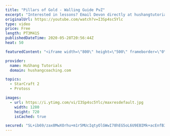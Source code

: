 ```yaml
---
title: "Pillars of Gold - Walling Guide PvZ"
excerpt: "Interested in lessons? Email Devon directly at hushangtutorials@outlook.com ------------------------------------------------------------------------------------------------------- Want to support HuShang Tutorials directly? Patreon is a website where you can contribute a monthly donation that will help"
originalUrl: https://youtube.com/watch?v=I3Sp4sc5Ylc
type: video
price: Free
length: PT3M41S
publishedDateTime: 2020-05-28T20:56:44Z
heat: 50

featuredContent: "<iframe width=\"800\" height=\"500\" frameborder=\"0\" src=\"https://www.youtube.com/embed/I3Sp4sc5Ylc\" allow=\"accelerometer; autoplay; encrypted-media; gyroscope; picture-in-picture\" allowfullscreen></iframe>"

provider:
  name: HuShang Tutorials
  domain: hushangcoaching.com

topics:
  - StarCraft 2
  - Protoss

images:
  - url: https://i.ytimg.com/vi/I3Sp4sc5Ylc/maxresdefault.jpg
    width: 1280
    height: 720
    isCached: true

secured: "SL+ib69/zax8MwXOrhu+m1r5MUcIqtyOlGWwI78hEG5oL6U9EBIMk+acEnfB3ob6FEEPw64fpOuhpOswm88c/oSscHVmNgNs+WHXu6aOdPqWo9G7vZlco1EOhO7MNdHjWHxiBjGdXPtaczmia/low4BtLOH3pvyMmlvMLS7JiUUyMDb4MOoV/V+TeAQI9dqH3cEwgZQNq+baiEH3mbh9Z2W83v7+8RelkEdnz34Dg31ipMr+rGKi+Ud+A6EFbDQ1tsTDEISM5Oq+vNuOsUmqrBY/nHsT51LQ/3zzwF7UpHNuJj/q0VZFDGYWJ9R9Hap77cBH/PpaivVS1pTu/JIACE17jpvPsdMZJ6EysxysrsYC/SbmXC4L/cRZoENbadekiLxVlDA8sSOQVaAGElb+sOW1kVY6Fag++t9G582T8RM=;dGcWuH2XcWWZJLAVNWxFSQ=="
---
```


